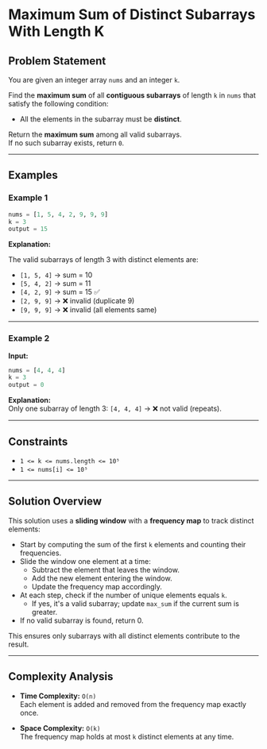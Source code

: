 # Maximum Sum of Distinct Subarrays With Length K

## Problem Statement

You are given an integer array `nums` and an integer `k`.

Find the **maximum sum** of all **contiguous subarrays** of length `k` in `nums` that satisfy the following condition:

- All the elements in the subarray must be **distinct**.

Return the **maximum sum** among all valid subarrays.  
If no such subarray exists, return `0`.

---

## Examples

### Example 1

```python
nums = [1, 5, 4, 2, 9, 9, 9]
k = 3
output = 15
```

**Explanation:**

The valid subarrays of length 3 with distinct elements are:
- `[1, 5, 4]` → sum = 10  
- `[5, 4, 2]` → sum = 11  
- `[4, 2, 9]` → sum = 15 ✅  
- `[2, 9, 9]` → ❌ invalid (duplicate 9)  
- `[9, 9, 9]` → ❌ invalid (all elements same)

---

### Example 2

**Input:**
```python
nums = [4, 4, 4]
k = 3
output = 0
```

**Explanation:**  
Only one subarray of length 3: `[4, 4, 4]` → ❌ not valid (repeats).

---

## Constraints

- `1 <= k <= nums.length <= 10⁵`
- `1 <= nums[i] <= 10⁵`

---

## Solution Overview

This solution uses a **sliding window** with a **frequency map** to track distinct elements:

- Start by computing the sum of the first `k` elements and counting their frequencies.
- Slide the window one element at a time:
  - Subtract the element that leaves the window.
  - Add the new element entering the window.
  - Update the frequency map accordingly.
- At each step, check if the number of unique elements equals `k`.
  - If yes, it's a valid subarray; update `max_sum` if the current sum is greater.
- If no valid subarray is found, return 0.

This ensures only subarrays with all distinct elements contribute to the result.

---

## Complexity Analysis

- **Time Complexity:** `O(n)`  
  Each element is added and removed from the frequency map exactly once.

- **Space Complexity:** `O(k)`  
  The frequency map holds at most `k` distinct elements at any time.
